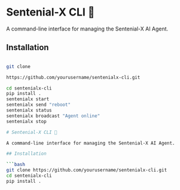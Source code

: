 # Sentenial-X CLI 🤖

A command-line interface for managing the Sentenial-X AI Agent.

## Installation

```bash

git clone 

https://github.com/yourusername/sentenialx-cli.git

cd sentenialx-cli
pip install .
sentenialx start
sentenialx send "reboot"
sentenialx status
sentenialx broadcast "Agent online"
sentenialx stop

# Sentenial-X CLI 🤖

A command-line interface for managing the Sentenial-X AI Agent.

## Installation

```bash
git clone https://github.com/yourusername/sentenialx-cli.git
cd sentenialx-cli
pip install .